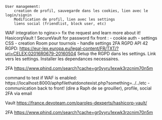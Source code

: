 ```
User management:
	creation de profil, sauvegarde dans les cookies, lien avec le login/signin
	Modification de profil, lien avec les settings
	liens social (friendlist, block user, etc)
```

WAF integration to nginx>> fix the request and learn more about it!
HasicorpVault !
SecureVault for password
fix front :
		- cookie auth
	- settings CSS
	- creation Room pour tournois
	- handle settings
2FA
RGPD
API 42
RGPD:
https://eur-lex.europa.eu/legal-content/FR/TXT/?uri=CELEX:02016R0679-20160504
Setup the RGPD dans les settings.
Link vers les settings.
Installer les dependances necessaires.



2FA
https://www.phind.com/search?cache=gr0vyru1exwk3rzcnim70n5m


command to test if WAF is enabled:
https://localhost:8000/aphpfilethatdonotexist.php?something=../../etc
	- communication back to front! (dire a Raph de se grouiller), profile, social
2FA via email

Vault
https://france.devoteam.com/paroles-dexperts/hashicorp-vault/

2FA
https://www.phind.com/search?cache=gr0vyru1exwk3rzcnim70n5m